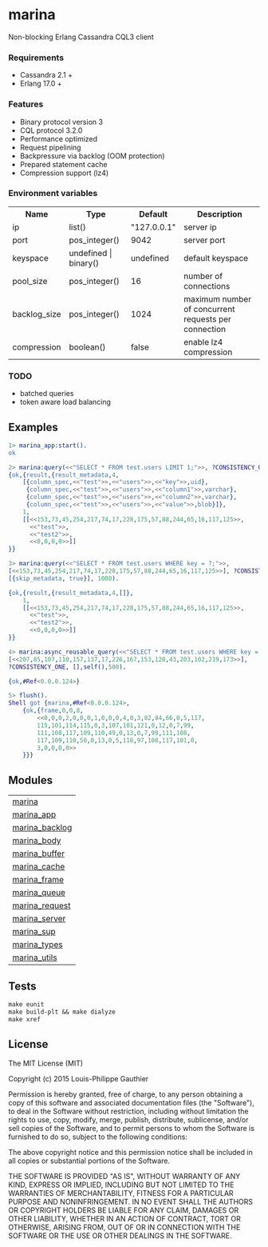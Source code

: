 

# marina #

Non-blocking Erlang Cassandra CQL3 client

### Requirements

* Cassandra 2.1 +
* Erlang 17.0 +

### Features

* Binary protocol version 3
* CQL protocol 3.2.0
* Performance optimized
* Request pipelining
* Backpressure via backlog (OOM protection)
* Prepared statement cache
* Compression support (lz4)

### Environment variables

<table width="100%">
  <theader>
    <th>Name</th>
    <th>Type</th>
    <th>Default</th>
    <th>Description</th>
  </theader>
  <tr>
    <td>ip</td>
    <td>list()</td>
    <td>"127.0.0.1"</td>
    <td>server ip</td>
  </tr>
  <tr>
    <td>port</td>
    <td>pos_integer()</td>
    <td>9042</td>
    <td>server port</td>
  </tr>
  <tr>
    <td>keyspace</td>
    <td>undefined | binary()</td>
    <td>undefined</td>
    <td>default keyspace</td>
  </tr>
  <tr>
    <td>pool_size</td>
    <td>pos_integer()</td>
    <td>16</td>
    <td>number of connections</td>
  </tr>
  <tr>
    <td>backlog_size</td>
    <td>pos_integer()</td>
    <td>1024</td>
    <td>maximum number of concurrent requests per connection</td>
  </tr>
  <tr>
    <td>compression</td>
    <td>boolean()</td>
    <td>false</td>
    <td>enable lz4 compression</td></tr>
</table>

### TODO

* batched queries
* token aware load balancing

## Examples

```erlang
1> marina_app:start().
ok

2> marina:query(<<"SELECT * FROM test.users LIMIT 1;">>, ?CONSISTENCY_ONE, [], 1000).
{ok,{result,{result_metadata,4,
    [{column_spec,<<"test">>,<<"users">>,<<"key">>,uid},
     {column_spec,<<"test">>,<<"users">>,<<"column1">>,varchar},
     {column_spec,<<"test">>,<<"users">>,<<"column2">>,varchar},
     {column_spec,<<"test">>,<<"users">>,<<"value">>,blob}]},
    1,
    [[<<153,73,45,254,217,74,17,228,175,57,88,244,65,16,117,125>>,
      <<"test">>,
      <<"test2">>,
      <<0,0,0,0>>]]
}}

3> marina:query(<<"SELECT * FROM test.users WHERE key = ?;">>,
[<<153,73,45,254,217,74,17,228,175,57,88,244,65,16,117,125>>], ?CONSISTENCY_ONE,
[{skip_metadata, true}], 1000).

{ok,{result,{result_metadata,4,[]},
    1,
    [[<<153,73,45,254,217,74,17,228,175,57,88,244,65,16,117,125>>,
      <<"test">>,
      <<"test2">>,
      <<0,0,0,0>>]]
}}

4> marina:async_reusable_query(<<"SELECT * FROM test.users WHERE key = ?;">>,
[<<207,85,107,110,157,137,17,226,167,153,120,43,203,102,219,173>>],
?CONSISTENCY_ONE, [],self(),500).

{ok,#Ref<0.0.0.124>}

5> flush().
Shell got {marina,#Ref<0.0.0.124>,
    {ok,{frame,0,0,8,
        <<0,0,0,2,0,0,0,1,0,0,0,4,0,3,82,84,66,0,5,117,
        115,101,114,115,0,3,107,101,121,0,12,0,7,99,
        111,108,117,109,110,49,0,13,0,7,99,111,108,
        117,109,110,50,0,13,0,5,118,97,108,117,101,0,
        3,0,0,0,0>>
    }}}
```

## Modules

<table width="100%">
  <tr>
    <td><a href="http://github.com/lpgauth/marina/blob/master/doc/marina.md" class="module">marina</a></td>
  </tr>
  <tr>
    <td><a href="http://github.com/lpgauth/marina/blob/master/doc/marina_app.md" class="module">marina_app</a></td>
  </tr>
  <tr>
    <td><a href="http://github.com/lpgauth/marina/blob/master/doc/marina_backlog.md" class="module">marina_backlog</a></td>
  </tr>
  <tr>
    <td><a href="http://github.com/lpgauth/marina/blob/master/doc/marina_body.md" class="module">marina_body</a></td>
  </tr>
  <tr>
    <td><a href="http://github.com/lpgauth/marina/blob/master/doc/marina_buffer.md" class="module">marina_buffer</a></td>
  </tr>
  <tr>
    <td><a href="http://github.com/lpgauth/marina/blob/master/doc/marina_cache.md" class="module">marina_cache</a></td>
  </tr>
  <tr>
    <td><a href="http://github.com/lpgauth/marina/blob/master/doc/marina_frame.md" class="module">marina_frame</a></td>
  </tr>
  <tr>
    <td><a href="http://github.com/lpgauth/marina/blob/master/doc/marina_queue.md" class="module">marina_queue</a></td>
  </tr>
  <tr>
    <td><a href="http://github.com/lpgauth/marina/blob/master/doc/marina_request.md" class="module">marina_request</a></td>
  </tr>
  <tr>
    <td><a href="http://github.com/lpgauth/marina/blob/master/doc/marina_server.md" class="module">marina_server</a></td>
  </tr>
  <tr>
    <td><a href="http://github.com/lpgauth/marina/blob/master/doc/marina_sup.md" class="module">marina_sup</a></td>
  </tr>
  <tr>
    <td><a href="http://github.com/lpgauth/marina/blob/master/doc/marina_types.md" class="module">marina_types</a></td>
  </tr>
  <tr>
    <td><a href="http://github.com/lpgauth/marina/blob/master/doc/marina_utils.md" class="module">marina_utils</a></td>
  </tr>
</table>

## Tests

```makefile
make eunit
make build-plt && make dialyze
make xref
```

## License

The MIT License (MIT)

Copyright (c) 2015 Louis-Philippe Gauthier

Permission is hereby granted, free of charge, to any person obtaining a copy
of this software and associated documentation files (the "Software"), to deal
in the Software without restriction, including without limitation the rights
to use, copy, modify, merge, publish, distribute, sublicense, and/or sell
copies of the Software, and to permit persons to whom the Software is
furnished to do so, subject to the following conditions:

The above copyright notice and this permission notice shall be included in all
copies or substantial portions of the Software.

THE SOFTWARE IS PROVIDED "AS IS", WITHOUT WARRANTY OF ANY KIND, EXPRESS OR
IMPLIED, INCLUDING BUT NOT LIMITED TO THE WARRANTIES OF MERCHANTABILITY,
FITNESS FOR A PARTICULAR PURPOSE AND NONINFRINGEMENT. IN NO EVENT SHALL THE
AUTHORS OR COPYRIGHT HOLDERS BE LIABLE FOR ANY CLAIM, DAMAGES OR OTHER
LIABILITY, WHETHER IN AN ACTION OF CONTRACT, TORT OR OTHERWISE, ARISING FROM,
OUT OF OR IN CONNECTION WITH THE SOFTWARE OR THE USE OR OTHER DEALINGS IN THE
SOFTWARE.
